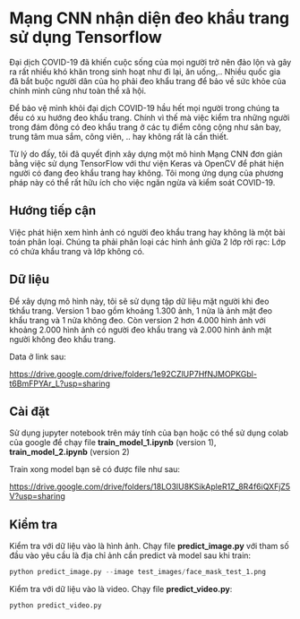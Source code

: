 # Mạng CNN nhận diện đeo khẩu trang sử dụng Tensorflow 

Đại dịch COVID-19 đã khiến cuộc sống của mọi người trở nên đảo lộn và gây ra rất nhiều khó khăn trong sinh hoạt như đi lại, ăn uống,.. Nhiều quốc gia đã bắt buộc người dân của họ phải đeo khẩu trang để bảo về sức khỏe của chính mình cũng như toàn thể xã hội. 
	 
Để bảo vệ mình khỏi đại dịch COVID-19 hầu hết mọi người trong chúng ta đều có xu hướng đeo khẩu trang. Chính vì thế mà việc kiểm tra những người trong đám đông có đeo khẩu trang ở các tụ điểm công cộng như sân bay, trung tâm mua sắm, công viên, .. hay không rất là cần thiết.
	 
Từ lý do đấy, tôi đã quyết định xây dựng một mô hình Mạng CNN đơn giản bằng việc sử dụng TensorFlow với thư viện Keras và OpenCV để phát hiện người có đang đeo khẩu trang hay không. Tôi mong ứng dụng của phương pháp này có thể rất hữu ích cho việc ngăn ngừa và kiểm soát COVID-19.

## Hướng tiếp cận
Việc phát hiện xem hình ảnh có người đeo khẩu trang hay không là một bài toán phân loại. Chúng ta phải phân loại các hình ảnh giữa 2 lớp rời rạc: Lớp có chứa khẩu trang và lớp không có.

## Dữ liệu
Để xây dựng mô hình này, tôi sẽ sử dụng tập dữ liệu mặt người khi đeo tkhẩu trang. Version 1 bao gồm khoảng 1.300 ảnh, 1 nửa là ảnh mặt đeo khẩu trang và 1 nửa không đeo. Còn version 2 hơn 4.000 hình ảnh với khoảng 2.000 hình ảnh có người đeo khẩu trang và 2.000 hình ảnh mặt người không đeo khẩu trang.

Data ở link sau:

https://drive.google.com/drive/folders/1e92CZlUP7HfNJMOPKGbl-t6BmFPYAr_L?usp=sharing

## Cài đặt

Sử dụng jupyter notebook trên máy tính của bạn hoặc có thể sử dụng colab của google để chạy file **train_model_1.ipynb** (version 1), **train_model_2.ipynb** (version 2)

Train xong model bạn sẽ có được file như sau:

https://drive.google.com/drive/folders/18LO3lU8KSikApleR1Z_8R4f6iQXFjZ5V?usp=sharing

## Kiểm tra
Kiểm tra với dữ liệu vào là hình ảnh. Chạy file **predict_image.py** với tham số đầu vào yêu cầu là địa chỉ ảnh cần predict và model sau khi train:

```python
python predict_image.py --image test_images/face_mask_test_1.png
```

Kiểm tra với dữ liệu vào là video. Chạy file **predict_video.py**:

```python
python predict_video.py
```
